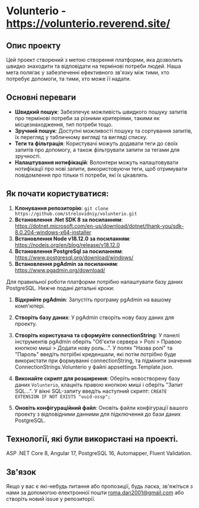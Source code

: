 # Volunterio - https://volunterio.reverend.site/

## Опис проекту
Цей проект створений з метою створення платформи, яка дозволить швидко знаходити та відповідати на термінові потреби людей. Наша мета полягає у забезпеченні ефективного зв'язку між тими, хто потребує допомоги, та тими, хто може її надати.

## Основні переваги
- **Швидкий пошук**: Забезпечує можливість швидкого пошуку запитів про термінові потреби за різними критеріями, такими як місцезнаходження, тип потреби тощо.
- **Зручний пошук**: Доступні можливості пошуку та сортування запитів, їх перегляд у табличному вигляді та вигляді списку.
- **Теги та фільтрація**: Користувачі можуть додавати теги до своїх запитів про допомогу, а також фільтрувати запити за тегами для зручності.
- **Налаштування нотифікацій**: Волонтери можуть налаштовувати нотифікації про нові запити, використовуючи теги, щоб отримувати повідомлення про тільки ті потреби, які їх цікавлять.


## Як почати користуватися:
1. **Клонування репозиторію**: `git clone https://github.com/strelovidniy/volunterio.git` 
2. **Встановлення .Net SDK 8 за посиланням**: https://dotnet.microsoft.com/en-us/download/dotnet/thank-you/sdk-8.0.204-windows-x64-installer
3. **Встановлення Node v18.12.0 за посиланням**: https://nodejs.org/en/blog/release/v18.12.0
4. **Встановлення PostgreSql за посиланням**: https://www.postgresql.org/download/windows/
5. **Встановлення pgAdmin за посиланням**: https://www.pgadmin.org/download/

Для правильної роботи платформи потрібно налаштувати базу даних PostgreSQL. Нижче подані детальні кроки:
1. **Відкрийте pgAdmin**: Запустіть програму pgAdmin на вашому комп'ютері.
2. **Створіть базу даних**: У pgAdmin створіть нову базу даних для проекту.
3. **Створіть користувача та сформуйте connectionString**: У панелі інструментів pgAdmin оберіть "Об'єкти сервера > Ролі > Правою кнопкою миші > Додати нову роль...". У полях "Назва ролі" та "Пароль" введіть потрібні креденшали, які потім потрібно буде використати при формуванні connectionString, та підмінити значення ConnectionStrings.Volunterio у файлі appsettings.Template.json.
4. **Виконайте скрипт для розширення**: Оберіть новостворену базу даних `Volunterio`, клацніть правою кнопкою миші і оберіть "Запит SQL...". У вікні SQL-запиту введіть наступний скрипт:
`CREATE EXTENSION IF NOT EXISTS "uuid-ossp";`


5. **Оновіть конфігураційний файл**: Оновіть файли конфігурації вашого проекту з відповідними данними для підключення до бази даних PostgreSQL.


## Технології, які були використані на проекті.
ASP .NET Core 8, Angular 17, PostgreSQL 16, Automapper, Fluent Validation.

## Зв'язок
Якщо у вас є які-небудь питання або пропозиції, будь ласка, зв'яжіться з нами за допомогою електронної пошти [roma.dan2001@gmail.com](mailto:roma.dan2001@gmail.com) або створіть новий issue у репозиторії.
